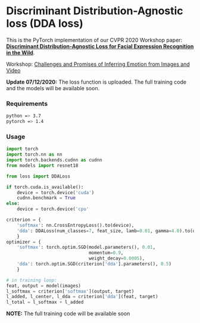 # Discriminant Distribution-Agnostic loss (DDA loss)
This is the PyTorch implementation of our CVPR 2020 Workshop paper: [**Discriminant Distribution-Agnostic Loss for Facial Expression Recognition in the Wild**](http://openaccess.thecvf.com/content_CVPRW_2020/papers/w29/Farzaneh_Discriminant_Distribution-Agnostic_Loss_for_Facial_Expression_Recognition_in_the_Wild_CVPRW_2020_paper.pdf).

Workshop: [Challenges and Promises of Inferring Emotion from Images and Video](http://cbcsl.ece.ohio-state.edu/cvpr-2020/index.html)

**Update 07/12/2020:** The loss function is uploaded. The full training code and the models will be available soon.

### Requirements
```bash
python => 3.7
pytorch => 1.4
```

### Usage
```python
import torch
import torch.nn as nn
import torch.backends.cudnn as cudnn
from models import resnet18

from loss import DDALoss

if torch.cuda.is_available():
    device = torch.device('cuda')
    cudnn.benchmark = True
else:
    device = torch.device('cpu'

criterion = {
    'softmax': nn.CrossEntropyLoss().to(device),
    'dda': DDALoss(num_classes=7, feat_size, lamb=0.01, gamma=4.0).to(device)
    }
optimizer = {
    'softmax': torch.optim.SGD(model.parameters(), 0.01,
                               momentum=0.9,
                               weight_decay=0.0005),
    'dda': torch.optim.SGD(criterion['dda'].parameters(), 0.5)
    }

# in training loop:
feat, output = model(images)
l_softmax = criterion['softmax'](output, target)
l_added, l_center, l_dda = criterion['dda'](feat, target)
l_total = l_softmax + l_added
```
**NOTE:** The full training code will be available soon